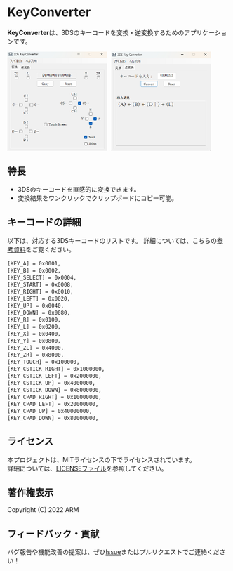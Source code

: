 # KeyConverter

**KeyConverter**は、3DSのキーコードを変換・逆変換するためのアプリケーションです。

<div style="display: flex; gap: 10px;">
	<img src="./Docs/Screenshots/app1.png" alt="アプリ画面1" width="45%">
	<img src="./Docs/Screenshots/app2.png" alt="アプリ画面2" width="45%">
</div>

## 特長

- 3DSのキーコードを直感的に変換できます。
- 変換結果をワンクリックでクリップボードにコピー可能。

## キーコードの詳細

以下は、対応する3DSキーコードのリストです。
詳細については、こちらの[参考資料](https://gist.github.com/Nanquitas/d6c920a59c757cf7917c2bffa76de860#file-actionreplaycodetypes-txt)をご覧ください。

```
[KEY_A] = 0x0001,
[KEY_B] = 0x0002,
[KEY_SELECT] = 0x0004,
[KEY_START] = 0x0008,
[KEY_RIGHT] = 0x0010,
[KEY_LEFT] = 0x0020,
[KEY_UP] = 0x0040,
[KEY_DOWN] = 0x0080,
[KEY_R] = 0x0100,
[KEY_L] = 0x0200,
[KEY_X] = 0x0400,
[KEY_Y] = 0x0800,
[KEY_ZL] = 0x4000,
[KEY_ZR] = 0x8000,
[KEY_TOUCH] = 0x100000,
[KEY_CSTICK_RIGHT] = 0x1000000,
[KEY_CSTICK_LEFT] = 0x2000000,
[KEY_CSTICK_UP] = 0x4000000,
[KEY_CSTICK_DOWN] = 0x8000000,
[KEY_CPAD_RIGHT] = 0x10000000,
[KEY_CPAD_LEFT] = 0x20000000,
[KEY_CPAD_UP] = 0x40000000,
[KEY_CPAD_DOWN] = 0x80000000,
```

## ライセンス

本プロジェクトは、MITライセンスの下でライセンスされています。  
詳細については、[LICENSEファイル](./LICENSE)を参照してください。

## 著作権表示

Copyright (C) 2022 ARM

## フィードバック・貢献

バグ報告や機能改善の提案は、ぜひ[Issue](https://github.com/XXXFQ/3ds-KeyConverter/issues)またはプルリクエストでご連絡ください！